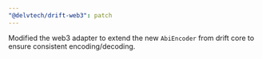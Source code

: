 ```yaml
---
"@delvtech/drift-web3": patch
---
```


Modified the web3 adapter to extend the new `AbiEncoder` from drift core to ensure consistent encoding/decoding.
